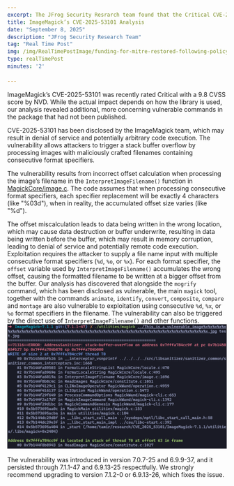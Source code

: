 ```yaml
---
excerpt: The JFrog Security Resrarch team found that the Critical CVE-2025-53101 has additional, more concerning vulnerable commands in the package that had not been published.
title: ImageMagick’s CVE-2025-53101 Analysis
date: "September 8, 2025"
description: "JFrog Security Research Team"
tag: "Real Time Post"
img: /img/RealTimePostImage/funding-for-mitre-restored-following-policy-reassessment.png
type: realTimePost
minutes: '2'

---
```


ImageMagick’s CVE-2025-53101 was recently rated Critical with a 9.8 CVSS score by NVD. While the actual impact depends on how the library is used, our analysis revealed additional, more concerning vulnerable commands in the package that had not been published.

CVE-2025-53101 has been disclosed by the ImageMagick team, which may result in denial of service and potentially arbitrary code execution. The vulnerability allows attackers to trigger a stack buffer overflow by processing images with maliciously crafted filenames containing consecutive format specifiers.

The vulnerability results from incorrect offset calculation when processing the image’s filename in the `InterpretImageFilename()` function in [MagickCore/image.c](https://github.com/ImageMagick/ImageMagick/blob/main/MagickCore/image.c). The code assumes that when processing consecutive format specifiers, each specifier replacement will be exactly 4 characters (like "%03d"), when in reality, the accumulated offset size varies (like "%d").

The offset miscalculation leads to data being written in the wrong location, which may cause data destruction or buffer underwrite, resulting in data being written before the buffer, which may result in memory corruption, leading to denial of service and potentially remote code execution.
Exploitation requires the attacker to supply a file name input with multiple consecutive format specifiers (`%d`, `%o`, or `%x`). For each format specifier, the `offset` variable used by `InterpretImageFilename()` accumulates the wrong offset, causing the formatted filename to be written at a bigger offset from the buffer.
Our analysis has discovered that alongside the `mogrify` command, which has been disclosed as vulnerable, the main `magick` tool, together with the commands `animate`, `identify`, `convert`, `composite`, `compare` and `montage` are also vulnerable to exploitation using consecutive `%d`, `%x`, or `%o` format specifiers in the filename. The vulnerability can also be triggered by the direct use of `InterpretImageFilename()` and other functions.
![](/img/RealTimePostImage/post/imagemagick_CVE-2025-53101.png)

The vulnerability was introduced in version 7.0.7-25 and 6.9.9-37, and it persisted through 7.1.1-47 and 6.9.13-25 respectfully. We strongly recommend upgrading to version 7.1.2-0 or 6.9.13-26, which fixes the issue.